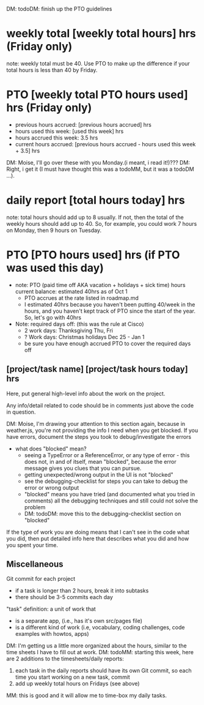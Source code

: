 DM: todoDM: finish up the PTO guidelines

# weekly total [weekly total hours] hrs (Friday only) 
note: weekly total must be 40. Use PTO to make up the difference if your total hours is less than 40 by Friday. 
# PTO [weekly total PTO hours used] hrs  (Friday only) 
* previous hours accrued: [previous hours accrued] hrs
* hours used this week: [used this week] hrs
* hours accrued this week: 3.5 hrs
* current hours accrued: [previous hours accrued - hours used this week + 3.5] hrs

DM: Moise, I'll go over these with you Monday.(i meant, i read it!)??? DM: Right, i get it (I must have thought this was a todoMM, but it was a todoDM ...).


# daily report [total hours today] hrs
note: total hours should add up to 8 usually. If not, then the total of the weekly hours should add up to 40. So, for example, you could work 7 hours on Monday, then 9 hours on Tuesday. 

# PTO [PTO hours used] hrs (if PTO was used this day)
* note: PTO (paid time off AKA vacation + holidays + sick time) hours current balance: estimated 40hrs as of Oct 1
  * PTO accrues at the rate listed in roadmap.md
  * I estimated 40hrs because you haven't been putting 40/week in the hours, and you haven't kept track of PTO since the start of the year. So, let's go with 40hrs
* Note: required days off: (this was the rule at Cisco)
  * 2 work days: Thanksgiving Thu, Fri
  * ? Work days: Christmas holidays Dec 25 - Jan 1
  * be sure you have enough accrued PTO to cover the required days off

## [project/task name] [project/task hours today] hrs

Here, put general high-level info about the work on the project. 
 
Any info/detail related to code should be in comments just above the code in question. 

DM: Moise, I'm drawing your attention to this section again, because in weather.js, you're not providing the info I need when you get blocked.
If you have errors, document the steps you took to debug/investigate the errors 
* what does "blocked" mean?
  * seeing a TypeError or a ReferenceError, or any type of error - this does not, in and of itself, mean "blocked", because the error message gives you clues that you can pursue.
  * getting unexpected/wrong output in the UI is not "blocked" 
  * see the debugging-checklist for steps you can take to debug the error or wrong output 
  * "blocked" means you have tried (and documented what you tried in comments) all the debugging techniques and still could not solve the problem
  * DM: todoDM: move this to the debugging-checklist section on "blocked"

If the type of work you are doing means that I can't see in the code what you did, then put detailed info here that describes what you did and how you spent your time.

## Miscellaneous

Git commit for each project 
* if a task is longer than 2 hours, break it into subtasks
* there should be 3-5 commits each day

"task" definition: a unit of work that 
* is a separate app, (i.e., has it's own src/pages file)
* is a different kind of work (i.e, vocabulary, coding challenges, code examples with howtos, apps)

DM: I'm getting us a little more organized about the hours, similar to the time sheets I have to fill out at work.
DM: todoMM: starting this week, here are 2 additions to the timesheets/daily reports:
1) each task in the daily reports should have its own Git commit, so each time you start working on a new task, commit
2) add up weekly total hours on Fridays (see above)

MM: this is good and it will allow me to time-box my daily tasks. 


